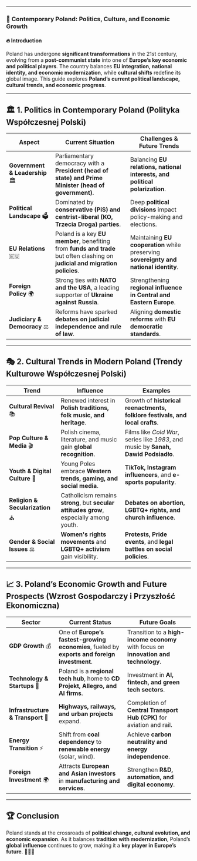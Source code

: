 
---
### 📕 **Contemporary Poland: Politics, Culture, and Economic Growth**

#### 🔥 **Introduction**

Poland has undergone **significant transformations** in the 21st century, evolving from a **post-communist state** into one of **Europe’s key economic and political players**. The country balances **EU integration, national identity, and economic modernization**, while **cultural shifts** redefine its global image. This guide explores **Poland’s current political landscape, cultural trends, and economic progress**.

---

## 🏛️ **1. Politics in Contemporary Poland (Polityka Współczesnej Polski)**

|**Aspect**|**Current Situation**|**Challenges & Future Trends**|
|---|---|---|
|**Government & Leadership** 🏛️|Parliamentary democracy with a **President (head of state) and Prime Minister (head of government)**.|Balancing **EU relations, national interests, and political polarization**.|
|**Political Landscape** 🗳️|Dominated by **conservative (PiS) and centrist-liberal (KO, Trzecia Droga) parties**.|Deep **political divisions** impact policy-making and elections.|
|**EU Relations** 🇪🇺|Poland is a key **EU member**, benefiting from **funds and trade** but often clashing on **judicial and migration policies**.|Maintaining **EU cooperation** while preserving **sovereignty and national identity**.|
|**Foreign Policy** 🌍|Strong ties with **NATO and the USA**, a leading supporter of **Ukraine against Russia**.|Strengthening **regional influence in Central and Eastern Europe**.|
|**Judiciary & Democracy** ⚖️|Reforms have sparked **debates on judicial independence and rule of law**.|Aligning **domestic reforms** with **EU democratic standards**.|

---

## 🎭 **2. Cultural Trends in Modern Poland (Trendy Kulturowe Współczesnej Polski)**

|**Trend**|**Influence**|**Examples**|
|---|---|---|
|**Cultural Revival** 📚|Renewed interest in **Polish traditions, folk music, and heritage**.|Growth of **historical reenactments, folklore festivals, and local crafts**.|
|**Pop Culture & Media** 🎬|Polish cinema, literature, and music gain **global recognition**.|Films like _Cold War_, series like _1983_, and music by **Sanah, Dawid Podsiadło**.|
|**Youth & Digital Culture** 📱|Young Poles embrace **Western trends, gaming, and social media**.|**TikTok, Instagram influencers**, and **e-sports popularity**.|
|**Religion & Secularization** ⛪|Catholicism remains **strong**, but **secular attitudes grow**, especially among youth.|**Debates on abortion, LGBTQ+ rights, and church influence**.|
|**Gender & Social Issues** ⚖️|**Women's rights movements** and **LGBTQ+ activism** gain visibility.|**Protests, Pride events**, and **legal battles on social policies**.|

---

## 📈 **3. Poland’s Economic Growth and Future Prospects (Wzrost Gospodarczy i Przyszłość Ekonomiczna)**

|**Sector**|**Current Status**|**Future Goals**|
|---|---|---|
|**GDP Growth** 💰|One of **Europe’s fastest-growing economies**, fueled by **exports and foreign investment**.|Transition to a **high-income economy** with focus on **innovation and technology**.|
|**Technology & Startups** 🚀|Poland is a **regional tech hub**, home to **CD Projekt, Allegro, and AI firms**.|Investment in **AI, fintech, and green tech sectors**.|
|**Infrastructure & Transport** 🚆|**Highways, railways, and urban projects** expand.|Completion of **Central Transport Hub (CPK)** for aviation and rail.|
|**Energy Transition** ⚡|Shift from **coal dependency** to **renewable energy** (solar, wind).|Achieve **carbon neutrality and energy independence**.|
|**Foreign Investment** 🌍|Attracts **European and Asian investors** in **manufacturing and services**.|Strengthen **R&D, automation, and digital economy**.|

---

## 🏆 **Conclusion**

Poland stands at the crossroads of **political change, cultural evolution, and economic expansion**. As it balances **tradition with modernization**, Poland’s **global influence** continues to grow, making it a **key player in Europe’s future**. 🚀🇵🇱